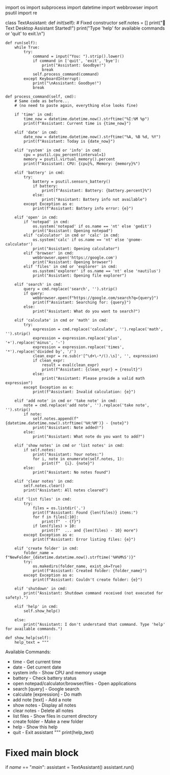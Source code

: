 import os
import subprocess
import datetime
import webbrowser
import psutil
import re


class TextAssistant:
    def _init_(self):  # Fixed constructor
        self.notes = []
        print("🤖 Text Desktop Assistant Started!")
        print("Type 'help' for available commands or 'quit' to exit.\n")

    def run(self):
        while True:
            try:
                command = input("You: ").strip().lower()
                if command in ['quit', 'exit', 'bye']:
                    print("Assistant: Goodbye!")
                    break
                self.process_command(command)
            except KeyboardInterrupt:
                print("\nAssistant: Goodbye!")
                break

    def process_command(self, cmd):
        # Same code as before...
        # (no need to paste again, everything else looks fine)

        if 'time' in cmd:
            time_now = datetime.datetime.now().strftime("%I:%M %p")
            print(f"Assistant: Current time is {time_now}")

        elif 'date' in cmd:
            date_now = datetime.datetime.now().strftime("%A, %B %d, %Y")
            print(f"Assistant: Today is {date_now}")

        elif 'system' in cmd or 'info' in cmd:
            cpu = psutil.cpu_percent(interval=1)
            memory = psutil.virtual_memory().percent
            print(f"Assistant: CPU: {cpu}%, Memory: {memory}%")

        elif 'battery' in cmd:
            try:
                battery = psutil.sensors_battery()
                if battery:
                    print(f"Assistant: Battery: {battery.percent}%")
                else:
                    print("Assistant: Battery info not available")
            except Exception as e:
                print(f"Assistant: Battery info error: {e}")

        elif 'open' in cmd:
            if 'notepad' in cmd:
                os.system('notepad' if os.name == 'nt' else 'gedit')
                print("Assistant: Opening notepad")
            elif 'calculator' in cmd or 'calc' in cmd:
                os.system('calc' if os.name == 'nt' else 'gnome-calculator')
                print("Assistant: Opening calculator")
            elif 'browser' in cmd:
                webbrowser.open('https://google.com')
                print("Assistant: Opening browser")
            elif 'files' in cmd or 'explorer' in cmd:
                os.system('explorer' if os.name == 'nt' else 'nautilus')
                print("Assistant: Opening file explorer")

        elif 'search' in cmd:
            query = cmd.replace('search', '').strip()
            if query:
                webbrowser.open(f"https://google.com/search?q={query}")
                print(f"Assistant: Searching for: {query}")
            else:
                print("Assistant: What do you want to search?")

        elif 'calculate' in cmd or 'math' in cmd:
            try:
                expression = cmd.replace('calculate', '').replace('math', '').strip()
                expression = expression.replace('plus', '+').replace('minus', '-')
                expression = expression.replace('times', '*').replace('divided by', '/')
                clean_expr = re.sub(r'[^\d+\-*/().\s]', '', expression)
                if clean_expr:
                    result = eval(clean_expr)
                    print(f"Assistant: {clean_expr} = {result}")
                else:
                    print("Assistant: Please provide a valid math expression")
            except Exception as e:
                print(f"Assistant: Invalid calculation: {e}")

        elif 'add note' in cmd or 'take note' in cmd:
            note = cmd.replace('add note', '').replace('take note', '').strip()
            if note:
                self.notes.append(f"{datetime.datetime.now().strftime('%H:%M')} - {note}")
                print("Assistant: Note added!")
            else:
                print("Assistant: What note do you want to add?")

        elif 'show notes' in cmd or 'list notes' in cmd:
            if self.notes:
                print("Assistant: Your notes:")
                for i, note in enumerate(self.notes, 1):
                    print(f"  {i}. {note}")
            else:
                print("Assistant: No notes found")

        elif 'clear notes' in cmd:
            self.notes.clear()
            print("Assistant: All notes cleared")

        elif 'list files' in cmd:
            try:
                files = os.listdir('.')
                print(f"Assistant: Found {len(files)} items:")
                for f in files[:10]:
                    print(f"  - {f}")
                if len(files) > 10:
                    print(f"  ... and {len(files) - 10} more")
            except Exception as e:
                print(f"Assistant: Error listing files: {e}")

        elif 'create folder' in cmd:
            folder_name = f"NewFolder_{datetime.datetime.now().strftime('%H%M%S')}"
            try:
                os.makedirs(folder_name, exist_ok=True)
                print(f"Assistant: Created folder: {folder_name}")
            except Exception as e:
                print(f"Assistant: Couldn't create folder: {e}")

        elif 'shutdown' in cmd:
            print("Assistant: Shutdown command received (not executed for safety).")

        elif 'help' in cmd:
            self.show_help()

        else:
            print("Assistant: I don't understand that command. Type 'help' for available commands.")

    def show_help(self):
        help_text = """
Available Commands:
* time - Get current time
* date - Get current date  
* system info - Show CPU and memory usage
* battery - Check battery status
* open notepad/calculator/browser/files - Open applications
* search [query] - Google search
* calculate [expression] - Do math
* add note [text] - Add a note
* show notes - Display all notes
* clear notes - Delete all notes
* list files - Show files in current directory
* create folder - Make a new folder
* help - Show this help
* quit - Exit assistant
        """
        print(help_text)


# Fixed main block
if _name_ == "_main_":
    assistant = TextAssistant()
    assistant.run()
